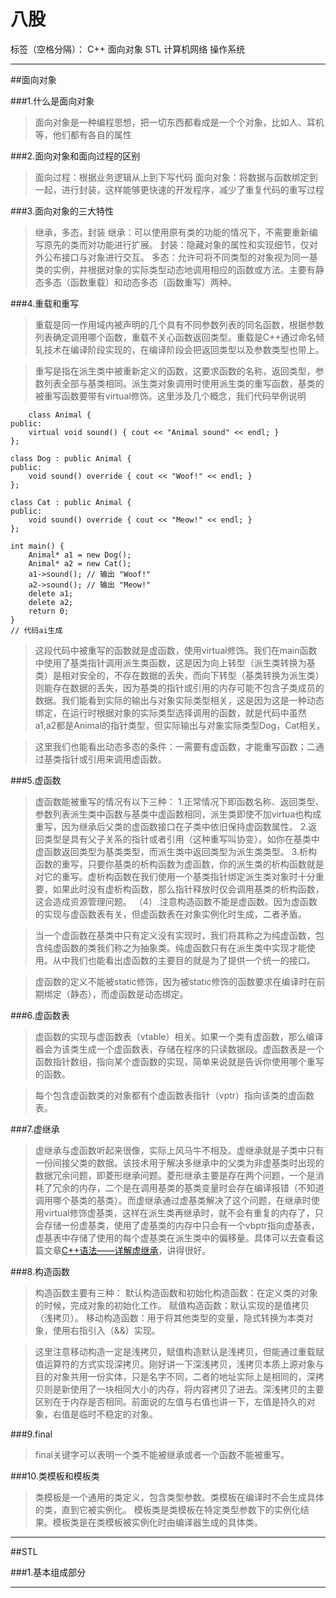 ﻿# 八股

标签（空格分隔）： C++ 面向对象 STL 计算机网络 操作系统

---

##面向对象

###1.什么是面向对象

> 面向对象是一种编程思想，把一切东西都看成是一个个对象，比如人、耳机等，他们都有各自的属性

###2.面向对象和面向过程的区别 
> 面向过程：根据业务逻辑从上到下写代码
面向对象：将数据与函数绑定到一起，进行封装，这样能够更快速的开发程序，减少了重复代码的重写过程

###3.面向对象的三大特性 

> 继承，多态，封装
继承：可以使用原有类的功能的情况下，不需要重新编写原先的类而对功能进行扩展。
封装：隐藏对象的属性和实现细节，仅对外公布接口与对象进行交互。
多态：允许可将不同类型的对象视为同一基类的实例，并根据对象的实际类型动态地调用相应的函数或方法。主要有静态多态（函数重载）和动态多态（函数重写）两种。

###4.重载和重写

> 重载是同一作用域内被声明的几个具有不同参数列表的同名函数，根据参数列表确定调用哪个函数，重载不关心函数返回类型。重载是C++通过命名倾轧技术在编译阶段实现的，在编译阶段会把返回类型以及参数类型也带上。

> 重写是指在派生类中被重新定义的函数，这要求函数的名称，返回类型，参数列表全部与基类相同。派生类对象调用时使用派生类的重写函数，基类的被重写函数要带有virtual修饰。这里涉及几个概念，我们代码举例说明


        class Animal {
    public:
        virtual void sound() { cout << "Animal sound" << endl; }
    };
    
    class Dog : public Animal {
    public:
        void sound() override { cout << "Woof!" << endl; }
    };
    
    class Cat : public Animal {
    public:
        void sound() override { cout << "Meow!" << endl; }
    };
    
    int main() {
        Animal* a1 = new Dog();
        Animal* a2 = new Cat();
        a1->sound(); // 输出 "Woof!"
        a2->sound(); // 输出 "Meow!"
        delete a1;
        delete a2;
        return 0;
    }
    // 代码ai生成
    
    

> 这段代码中被重写的函数就是虚函数，使用virtual修饰。我们在main函数中使用了基类指针调用派生类函数，这是因为向上转型（派生类转换为基类）是相对安全的，不存在数据的丢失，而向下转型（基类转换为派生类）则能存在数据的丢失，因为基类的指针或引用的内存可能不包含子类成员的数据。我们能看到实际的输出与对象实际类型相关，这是因为这是一种动态绑定，在运行时根据对象的实际类型选择调用的函数，就是代码中虽然a1,a2都是Animal的指针类型，但实际输出与对象实际类型Dog，Cat相关。

> 这里我们也能看出动态多态的条件：一需要有虚函数，才能重写函数；二通过基类指针或引用来调用虚函数。

###5.虚函数
> 虚函数能被重写的情况有以下三种：
1.正常情况下即函数名称、返回类型、参数列表派生类中函数与基类中虚函数相同，派生类即使不加virtua也构成重写，因为继承后父类的虚函数接口在子类中依旧保持虚函数属性。
2.返回类型是具有父子关系的指针或者引用（这种重写叫协变）。如你在基类中虚函数返回类型为基类类型，而派生类中返回类型为派生类类型。
3.析构函数的重写，只要你基类的析构函数为虚函数，你的派生类的析构函数就是对它的重写。虚析构函数在我们使用一个基类指针绑定派生类对象时十分重要，如果此时没有虚析构函数，那么指针释放时仅会调用基类的析构函数，这会造成资源管理问题。
（4）.注意构造函数不能是虚函数。因为虚函数的实现与虚函数表有关，但虚函数表在对象实例化时生成，二者矛盾。

> 当一个虚函数在基类中只有定义没有实现时，我们将其称之为纯虚函数，包含纯虚函数的类我们称之为抽象类。纯虚函数只有在派生类中实现才能使用。从中我们也能看出虚函数的主要目的就是为了提供一个统一的接口。

> 虚函数的定义不能被static修饰，因为被static修饰的函数要求在编译时在前期绑定（静态），而虚函数是动态绑定。

###6.虚函数表
> 虚函数的实现与虚函数表（vtable）相关。如果一个类有虚函数，那么编译器会为该类生成一个虚函数表，存储在程序的只读数据段。虚函数表是一个函数指针数组，指向某个虚函数的实现，简单来说就是告诉你使用哪个重写的函数。

> 每个包含虚函数类的对象都有个虚函数表指针（vptr）指向该类的虚函数表。

###7.虚继承
> 虚继承与虚函数听起来很像，实际上风马牛不相及。虚继承就是子类中只有一份间接父类的数据。该技术用于解决多继承中的父类为非虚基类时出现的数据冗余问题，即菱形继承问题。菱形继承主要是存在两个问题，一个是消耗了冗余的内存，二个是在调用基类的基类变量时会存在编译报错（不知道调用哪个基类的基类）。而虚继承通过虚基类解决了这个问题，在继承时使用virtual修饰虚基类，这样在派生类再继承时，就不会有重复的内存了，只会存储一份虚基类，使用了虚基类的内存中只会有一个vbptr指向虚基表，虚基表中存储了使用的每个虚基类在派生类中的偏移量。具体可以去查看这篇文章[C++语法——详解虚继承][1]，讲得很好。

###8.构造函数
> 构造函数主要有三种：
默认构造函数和初始化构造函数：在定义类的对象的时候，完成对象的初始化工作。
赋值构造函数：默认实现的是值拷贝（浅拷贝）。
移动构造函数：用于将其他类型的变量，隐式转换为本类对象，使用右指引入（&&）实现。

> 这里注意移动构造一定是浅拷贝，赋值构造默认是浅拷贝，但能通过重载赋值运算符的方式实现深拷贝。刚好讲一下深浅拷贝，浅拷贝本质上源对象与目的对象共用一份实体，只是名字不同，二者的地址实际上是相同的，深拷贝则是新使用了一块相同大小的内存，将内容拷贝了进去。深浅拷贝的主要区别在于内存是否相同。前面说的左值与右值也讲一下，左值是持久的对象，右值是临时不稳定的对象。

###9.final
> final关键字可以表明一个类不能被继承或者一个函数不能被重写。

###10.类模板和模板类
> 类模板是一个通用的类定义，包含类型参数。类模板在编译时不会生成具体的类，直到它被实例化。
模板类是类模板在特定类型参数下的实例化结果。模板类是在类模板被实例化时由编译器生成的具体类。

---
##STL

###1.基本组成部分
> 

---


  [1]: https://blog.csdn.net/weixin_61857742/article/details/127344922?ops_request_misc=%257B%2522request%255Fid%2522%253A%2522fb055cb54d8abe81ae7ecc1cac0f63ad%2522%252C%2522scm%2522%253A%252220140713.130102334..%2522%257D&request_id=fb055cb54d8abe81ae7ecc1cac0f63ad&biz_id=0&utm_medium=distribute.pc_search_result.none-task-blog-2~all~top_positive~default-1-127344922-null-null.142%5Ev102%5Epc_search_result_base2&utm_term=%E8%99%9A%E7%BB%A7%E6%89%BF&spm=1018.2226.3001.4187